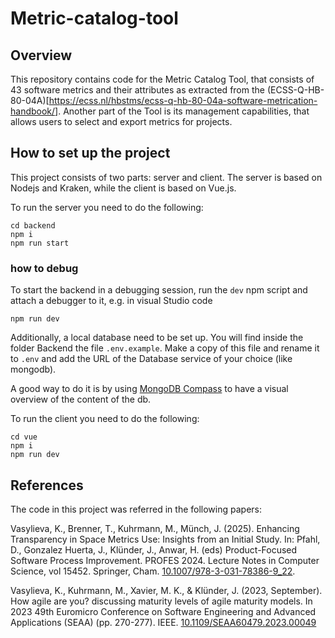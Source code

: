 # Metric-catalog-tool
## Overview
This repository contains code for the Metric Catalog Tool, that consists of 43 software metrics and their attributes as extracted from the (ECSS-Q-HB-80-04A)[https://ecss.nl/hbstms/ecss-q-hb-80-04a-software-metrication-handbook/]. Another part of the Tool is its management capabilities, that allows users to select and export metrics for projects. 

## How to set up the project
This project consists of two parts: server and client. 
The server is based on Nodejs and Kraken, while the client is based on Vue.js.

To run the server you need to do the following:

```
cd backend
npm i
npm run start
```

### how to debug

To start the backend in a debugging session, run the `dev` npm script and attach a debugger to it, e.g. in visual Studio code

```shell
npm run dev
```

Additionally, a local database need to be set up. You will find inside the folder Backend the file `.env.example`. Make a copy of this file and rename it to `.env` and add the URL of the Database service of your choice (like mongodb).

A good way to do it is by using [MongoDB Compass](https://www.mongodb.com/products/tools/compass) to have a visual overview of the content of the db.

To run the client you need to do the following:

```
cd vue
npm i
npm run dev
```

## References
The code in this project was referred in the following papers:

Vasylieva, K., Brenner, T., Kuhrmann, M., Münch, J. (2025). Enhancing Transparency in Space Metrics Use: Insights from an Initial Study. In: Pfahl, D., Gonzalez Huerta, J., Klünder, J., Anwar, H. (eds) Product-Focused Software Process Improvement. PROFES 2024. Lecture Notes in Computer Science, vol 15452. Springer, Cham. [10.1007/978-3-031-78386-9_22](https://link.springer.com/chapter/10.1007/978-3-031-78386-9_22).

 Vasylieva, K., Kuhrmann, M., Xavier, M. K., & Klünder, J. (2023, September). How agile are you? discussing maturity levels of agile maturity models. In 2023 49th Euromicro Conference on Software Engineering and Advanced Applications (SEAA) (pp. 270-277). IEEE. [10.1109/SEAA60479.2023.00049](https://ieeexplore.ieee.org/document/10371582) 
